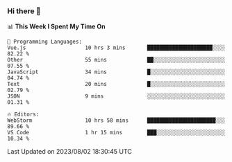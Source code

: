 ### Hi there 👋

<!--
**asdf12303116/asdf12303116** is a ✨ _special_ ✨ repository because its `README.md` (this file) appears on your GitHub profile.

Here are some ideas to get you started:

- 🔭 I’m currently working on ...
- 🌱 I’m currently learning ...
- 👯 I’m looking to collaborate on ...
- 🤔 I’m looking for help with ...
- 💬 Ask me about ...
- 📫 How to reach me: ...
- 😄 Pronouns: ...
- ⚡ Fun fact: ...
-->

<!--START_SECTION:waka-->
📊 **This Week I Spent My Time On** 

```text
💬 Programming Languages: 
Vue.js                   10 hrs 3 mins       █████████████████████░░░░   82.22 % 
Other                    55 mins             ██░░░░░░░░░░░░░░░░░░░░░░░   07.55 % 
JavaScript               34 mins             █░░░░░░░░░░░░░░░░░░░░░░░░   04.74 % 
Text                     20 mins             █░░░░░░░░░░░░░░░░░░░░░░░░   02.79 % 
JSON                     9 mins              ░░░░░░░░░░░░░░░░░░░░░░░░░   01.31 % 

🔥 Editors: 
WebStorm                 10 hrs 58 mins      ██████████████████████░░░   89.66 % 
VS Code                  1 hr 15 mins        ███░░░░░░░░░░░░░░░░░░░░░░   10.34 % 
```


 Last Updated on 2023/08/02 18:30:45 UTC
<!--END_SECTION:waka-->
